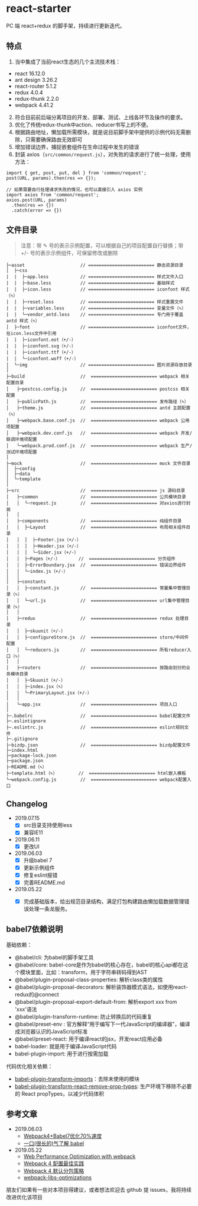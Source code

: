# react-starter

PC 端 react+redux 的脚手架，持续进行更新迭代。


## 特点

1. 当中集成了当前react生态的几个主流技术栈：
  - react 16.12.0
  - ant design 3.26.2
  - react-router 5.1.2
  - redux 4.0.4
  - redux-thunk 2.2.0
  - webpack 4.41.2

2. 符合目前前后端分离项目的开发、部署、测试、上线各环节及操作的要求。
3. 优化了传统redux-thunk中action、reducer书写上的不便。
4. 根据路由地址，懒加载所需模块，就是说目前脚手架中提供的示例代码无需删除，只需要确保路由无效即可
5. 增加错误边界，捕捉嵌套组件在生命过程中发生的错误
6. 封装 axios（`src/common/request.js`），对失败的请求进行了统一处理，使用方法：

```
import { get, post, put, del } from 'common/request';
post(URL, params).then(res => {});

// 如果需要自行处理请求失败的情况，也可以直接引入 axios 实例
import axios from 'common/request';
axios.post(URL, params)
  .then(res => {})
  .catch(error => {})
```

## 文件目录

> 注意：带 ✎ 号的表示示例配置，可以根据自己的项目配置自行替换；带 +/- 号的表示示例组件，可保留修改或删除

```
├─asset                     // ========================= 静态资源目录
│  ├─css
|  |  ├─app.less            // ========================= 样式文件入口
|  |  ├─base.less           // ========================= 基础样式
|  |  ├─icon.less           // ========================= iconfont 样式（✎）
|  |  ├─reset.less          // ========================= 样式重置文件
|  |  ├─variables.less      // ========================= 变量文件（✎）
|  |  └─vendor_antd.less    // ========================= 专门用于覆盖 antd 样式（✎）
│  ├─font                   // ========================= iconfont文件，在icon.less文件中引用
|  |  ├─iconfont.eot（+/-）
|  |  ├─iconfont.svg（+/-）
|  |  ├─iconfont.ttf（+/-）
|  |  └─iconfont.woff（+/-）
│  └─img                    // ========================= 图片资源存放目录
│
├─build                     //  ========================= webpack 相关配置目录
│   ├─postcss.config.js     //  ========================= postcss 相关配置
│   ├─publicPath.js         //  ========================= 发布路径（✎）
│   ├─theme.js              //  ========================= antd 主题配置（✎）
│   ├─webpack.base.conf.js  //  ========================= webpack 公用项配置
│   ├─webpack.dev.conf.js   //  ========================= webpack 开发/联调环境项配置
│   └─webpack.prod.conf.js  //  ========================= webpack 生产/测试环境项配置
│
├─mock                      //  ========================= mock 文件目录
│  ├─config
│  ├─data
│  └─template
│
├─src                       //  ========================= js 源码目录
│   ├─common                //  ========================= 公共模块目录
│   │  └─request.js         //  ========================= 对axios进行封装
│   │ 
│   ├─components            //  ========================= 纯组件目录
│   │  ├─Layout             //  ========================= 布局相关组件目录
│   │  │  ├─Footer.jsx（+/-）
│   │  │  ├─Header.jsx（+/-）
│   │  │  └─Sider.jsx（+/-）
│   │  ├─Pages（+/-）       //  ========================= 分页组件
│   │  ├─ErrorBoundary.jsx  //  ========================= 错误边界组件
│   │  └─index.js（+/-）
│   │ 
│   ├─constants
│   │  ├─constant.js        //  ========================= 常量集中管理目录（✎）
│   │  └─url.js             //  ========================= url集中管理目录（✎）
│   │ 
│   ├─redux                 //  ========================= redux 处理目录
│   │  ├─skuunit（+/-）
│   │  ├─configureStore.js  //  ========================= store/中间件配置
│   │  └─reducers.js        //  ========================= 所有reducer入口（✎）
│   │ 
│   ├─routers               //  ========================= 按路由划分的业务模块目录
│   │  ├─Skuunit（+/-）
│   │  ├─index.jsx（✎）
│   │  └─PrimaryLayout.jsx（+/-）
│   │ 
│   └─app.jsx               //  ========================= 项目入口
│
├─.babelrc                  //  ========================= babel配置文件
├─.eslintignore
├─.eslintrc.js              //  ========================= eslint规则文件
├─.gitignore
├─bizdp.json                //  ========================= bizdp配置文件
├─index.html
├─package-lock.json
├─package.json
├─README.md（✎）
├─template.html（✎）        //  ========================= html嵌入模板
└─webpack.config.js         //  ========================= webpack配置入口

```

## Changelog

- 2019.07.15
  - [x] src目录支持使用less
  - [x] 兼容IE11

- 2019.06.11
  - [x] 更改UI

- 2019.06.03
  - [x] 升级babel 7
  - [x] 更新示例组件
  - [x] 修复eslint报错
  - [x] 完善README.md

- 2019.05.22
  - [x] 完成基础版本，给出规范目录结构，满足打包构建路由懒加载数据管理错误处理一条龙服务。


## babel7依赖说明

基础依赖：

- @babel/cli: 为babel的脚手架工具
- @babel/core: babel-core是作为babel的核心存在，babel的核心api都在这个模块里面，比如：transform，用于字符串转码得到AST
- @babel/plugin-proposal-class-properties: 解析class类的属性
- @babel/plugin-proposal-decorators: 解析装饰器模式语法，如使用react-redux的@connect
- @babel/plugin-proposal-export-default-from: 解析export xxx from 'xxx'语法
- @babel/plugin-transform-runtime: 防止转换后的代码重复
- @babel/preset-env : 官方解释“用于编写下一代JavaScript的编译器”，编译成浏览器认识的JavaScript标准
- @babel/preset-react: 用于编译react的jsx，开发react应用必备
- babel-loader: 就是用于编译JavaScript代码
- babel-plugin-import: 用于进行按需加载

代码优化相关依赖：

- [babel-plugin-transform-imports](https://www.npmjs.com/package/babel-plugin-transform-imports)：去除未使用的模块
- [babel-plugin-transform-react-remove-prop-types](https://www.npmjs.com/package/babel-plugin-transform-react-remove-prop-types): 生产环境下移除不必要的 React propTypes，以减少代码体积


## 参考文章

- 2019.06.03
  - [Webpack4+Babel7优化70%速度](https://juejin.im/post/5c763885e51d457380771ab0#heading-11)
  - [一口(很长的)气了解 babel](https://juejin.im/post/5c19c5e0e51d4502a232c1c6#heading-0)
- 2019.05.22
  - [Web Performance Optimization with webpack](https://developers.google.com/web/fundamentals/performance/webpack/)
  - [Webpack 4 配置最佳实践](https://juejin.im/post/5b304f1f51882574c72f19b0#heading-1)
  - [Webpack 4 默认分包策略](https://panjiachen.github.io/awesome-bookmarks/blog/webpack/webpack4-b.html)
  - [webpack-libs-optimizations](https://github.com/GoogleChromeLabs/webpack-libs-optimizations)


朋友们如果有一些对本项目得建议，或者想法欢迎去 github 提 issues，我将持续改进优化该项目
